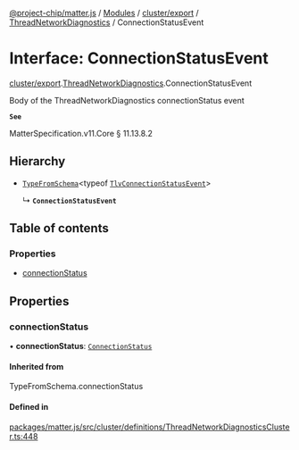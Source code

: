 [@project-chip/matter.js](../README.md) / [Modules](../modules.md) / [cluster/export](../modules/cluster_export.md) / [ThreadNetworkDiagnostics](../modules/cluster_export.ThreadNetworkDiagnostics.md) / ConnectionStatusEvent

# Interface: ConnectionStatusEvent

[cluster/export](../modules/cluster_export.md).[ThreadNetworkDiagnostics](../modules/cluster_export.ThreadNetworkDiagnostics.md).ConnectionStatusEvent

Body of the ThreadNetworkDiagnostics connectionStatus event

**`See`**

MatterSpecification.v11.Core § 11.13.8.2

## Hierarchy

- [`TypeFromSchema`](../modules/tlv_export.md#typefromschema)\<typeof [`TlvConnectionStatusEvent`](../modules/cluster_export.ThreadNetworkDiagnostics.md#tlvconnectionstatusevent)\>

  ↳ **`ConnectionStatusEvent`**

## Table of contents

### Properties

- [connectionStatus](cluster_export.ThreadNetworkDiagnostics.ConnectionStatusEvent.md#connectionstatus)

## Properties

### connectionStatus

• **connectionStatus**: [`ConnectionStatus`](../enums/cluster_export.ThreadNetworkDiagnostics.ConnectionStatus.md)

#### Inherited from

TypeFromSchema.connectionStatus

#### Defined in

[packages/matter.js/src/cluster/definitions/ThreadNetworkDiagnosticsCluster.ts:448](https://github.com/project-chip/matter.js/blob/904d0c9b952b91f28a21803759c5e5c66ee4d272/packages/matter.js/src/cluster/definitions/ThreadNetworkDiagnosticsCluster.ts#L448)
